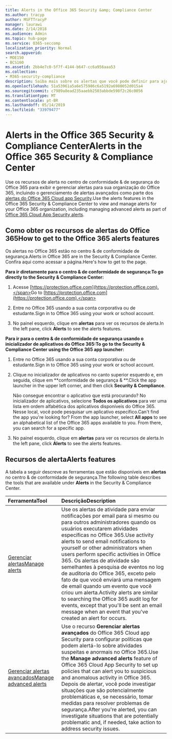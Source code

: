 ```yaml
---
title: Alerts in the Office 365 Security &amp; Compliance Center
ms.author: tracyp
author: MSFTTracyP
manager: laurawi
ms.date: 2/14/2018
ms.audience: Admin
ms.topic: hub-page
ms.service: O365-seccomp
localization_priority: Normal
search.appverid:
- MOE150
- BCS160
ms.assetid: 2bb4e7c0-5f7f-4144-b647-cc6a956aaa53
ms.collection:
- M365-security-compliance
description: Saiba mais sobre os alertas que você pode definir para ajudar com a segurança no Office 365.
ms.openlocfilehash: 51a53961a5a6e575986c6a5192a6980052d015a4
ms.sourcegitcommit: c7989a8ead235aaebb2503abbde598f2c26c0056
ms.translationtype: MT
ms.contentlocale: pt-BR
ms.lasthandoff: 05/14/2019
ms.locfileid: "33979477"
---
```

# <a name="alerts-in-the-office-365-security-amp-compliance-center"></a><span data-ttu-id="ad6bf-103">Alerts in the Office 365 Security &amp; Compliance Center</span><span class="sxs-lookup"><span data-stu-id="ad6bf-103">Alerts in the Office 365 Security &amp; Compliance Center</span></span>

<span data-ttu-id="ad6bf-104">Use os recursos de alerta no centro de conformidade &amp; de segurança do Office 365 para exibir e gerenciar alertas para sua organização do Office 365, incluindo o gerenciamento de alertas avançados como parte dos [alertas do Office 365 Cloud app Security](office-365-cas-overview.md).</span><span class="sxs-lookup"><span data-stu-id="ad6bf-104">Use the alerts features in the Office 365 Security &amp; Compliance Center to view and manage alerts for your Office 365 organization, including managing advanced alerts as part of [Office 365 Cloud App Security alerts](office-365-cas-overview.md).</span></span>
  
## <a name="how-to-get-to-the-office-365-alerts-features"></a><span data-ttu-id="ad6bf-105">Como obter os recursos de alertas do Office 365</span><span class="sxs-lookup"><span data-stu-id="ad6bf-105">How to get to the Office 365 alerts features</span></span>

<span data-ttu-id="ad6bf-106">Os alertas no Office 365 estão no centro &amp; de conformidade de segurança.</span><span class="sxs-lookup"><span data-stu-id="ad6bf-106">Alerts in Office 365 are in the Security &amp; Compliance Center.</span></span> <span data-ttu-id="ad6bf-107">Confira aqui como acessar a página.</span><span class="sxs-lookup"><span data-stu-id="ad6bf-107">Here's how to get to the page.</span></span>
  
 <span data-ttu-id="ad6bf-108">**Para ir diretamente para o centro &amp; de conformidade de segurança:**</span><span class="sxs-lookup"><span data-stu-id="ad6bf-108">**To go directly to the Security &amp; Compliance Center:**</span></span>
  
1. <span data-ttu-id="ad6bf-109">Acesse [https://protection.office.com](https://protection.office.com).</span><span class="sxs-lookup"><span data-stu-id="ad6bf-109">Go to [https://protection.office.com](https://protection.office.com).</span></span>
    
2. <span data-ttu-id="ad6bf-110">Entre no Office 365 usando a sua conta corporativa ou de estudante.</span><span class="sxs-lookup"><span data-stu-id="ad6bf-110">Sign in to Office 365 using your work or school account.</span></span> 
    
3. <span data-ttu-id="ad6bf-111">No painel esquerdo, clique em **alertas** para ver os recursos de alerta.</span><span class="sxs-lookup"><span data-stu-id="ad6bf-111">In the left pane, click **Alerts** to see the alerts features.</span></span> 
    
 <span data-ttu-id="ad6bf-112">**Para ir para o centro &amp; de conformidade de segurança usando o inicializador de aplicativos do Office 365:**</span><span class="sxs-lookup"><span data-stu-id="ad6bf-112">**To go to the Security &amp; Compliance Center using the Office 365 app launcher:**</span></span>
  
1. <span data-ttu-id="ad6bf-113">Entre no Office 365 usando a sua conta corporativa ou de estudante.</span><span class="sxs-lookup"><span data-stu-id="ad6bf-113">Sign in to Office 365 using your work or school account.</span></span> 
    
2. <span data-ttu-id="ad6bf-114">Clique no inicializador de aplicativos no canto superior esquerdo e, em seguida, clique em \*\*conformidade de segurança &amp; \*\*.</span><span class="sxs-lookup"><span data-stu-id="ad6bf-114">Click the app launcher  in the upper left corner, and then click **Security &amp; Compliance**.</span></span>
    
    <span data-ttu-id="ad6bf-p102">Não consegue encontrar o aplicativo que está procurando? No inicializador de aplicativos, selecione **Todos os aplicativos** para ver uma lista em ordem alfabética dos aplicativos disponíveis do Office 365. Nesse local, você pode pesquisar um aplicativo específico.</span><span class="sxs-lookup"><span data-stu-id="ad6bf-p102">Can't find the app you're looking for? From the app launcher, select **All apps** to see an alphabetical list of the Office 365 apps available to you. From there, you can search for a specific app.</span></span> 
    
3. <span data-ttu-id="ad6bf-118">No painel esquerdo, clique em **alertas** para ver os recursos de alerta.</span><span class="sxs-lookup"><span data-stu-id="ad6bf-118">In the left pane, click **Alerts** to see the alerts features.</span></span> 
    
## <a name="alerts-features"></a><span data-ttu-id="ad6bf-119">Recursos de alerta</span><span class="sxs-lookup"><span data-stu-id="ad6bf-119">Alerts features</span></span>

<span data-ttu-id="ad6bf-120">A tabela a seguir descreve as ferramentas que estão disponíveis em **alertas** no centro &amp; de conformidade de segurança.</span><span class="sxs-lookup"><span data-stu-id="ad6bf-120">The following table describes the tools that are available under **Alerts** in the Security &amp; Compliance Center.</span></span> 
  
|<span data-ttu-id="ad6bf-121">**Ferramenta**</span><span class="sxs-lookup"><span data-stu-id="ad6bf-121">**Tool**</span></span>|<span data-ttu-id="ad6bf-122">**Descrição**</span><span class="sxs-lookup"><span data-stu-id="ad6bf-122">**Description**</span></span>|
|:-----|:-----|
|[<span data-ttu-id="ad6bf-123">Gerenciar alertas</span><span class="sxs-lookup"><span data-stu-id="ad6bf-123">Manage alerts</span></span>](create-activity-alerts.md) <br/> |<span data-ttu-id="ad6bf-124">Use os alertas de atividade para enviar notificações por email para si mesmo ou para outros administradores quando os usuários executarem atividades específicas no Office 365.</span><span class="sxs-lookup"><span data-stu-id="ad6bf-124">Use activity alerts to send email notifications to yourself or other administrators when users perform specific activities in Office 365.</span></span> <span data-ttu-id="ad6bf-125">Os alertas de atividade são semelhantes à pesquisa de eventos no log de auditoria do Office 365, exceto pelo fato de que você enviará uma mensagem de email quando um evento que você criou um alerta.</span><span class="sxs-lookup"><span data-stu-id="ad6bf-125">Activity alerts are similar to searching the Office 365 audit log for events, except that you'll be sent an email message when an event that you've created an alert for occurs.</span></span>  <br/> |
|[<span data-ttu-id="ad6bf-126">Gerenciar alertas avançados</span><span class="sxs-lookup"><span data-stu-id="ad6bf-126">Manage advanced alerts </span></span>](https://docs.microsoft.com/cloud-app-security/what-is-cloud-app-security) <br/> |<span data-ttu-id="ad6bf-127">Use o recurso **Gerenciar alertas avançados** do Office 365 Cloud app Security para configurar políticas que podem alertá-lo sobre atividades suspeitas e anormais no Office 365.</span><span class="sxs-lookup"><span data-stu-id="ad6bf-127">Use the **Manage advanced alerts** feature of Office 365 Cloud App Security to set up policies that can alert you to suspicious and anomalous activity in Office 365.</span></span> <span data-ttu-id="ad6bf-128">Depois de alertar, você pode investigar situações que são potencialmente problemáticas e, se necessário, tomar medidas para resolver problemas de segurança.</span><span class="sxs-lookup"><span data-stu-id="ad6bf-128">After you're alerted, you can investigate situations that are potentially problematic and, if needed, take action to address security issues.</span></span>  <br/> |
   

